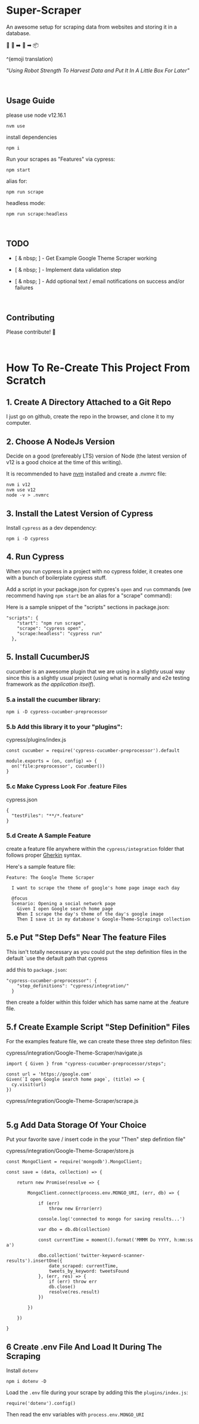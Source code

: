 # Super-Scraper
An awesome setup for scraping data from websites and storing it in a database. 

🤖 🦾 ➡️ 📖 ➡ 📦

^(emoji translation)

_"Using Robot Strength To Harvest Data and Put It In A Little Box For Later"_

<br/>

## Usage Guide

please use node v12.16.1
```
nvm use
```

install dependencies
```
npm i
```

Run your scrapes as "Features" via cypress:
```
npm start
```

alias for:
```
npm run scrape
```

headless mode:
```
npm run scrape:headless
```

<br/>

## TODO

- [ & nbsp; ] - Get Example Google Theme Scraper working

- [ & nbsp; ] - Implement data validation step

- [ & nbsp; ] - Add optional text / email notifications on success and/or failures

<br/>

## Contributing
Please contribute! 🙏

<br/>

# How To Re-Create This Project From Scratch

## 1. Create A Directory Attached to a Git Repo
I just go on github, create the repo in the browser, and clone it to my computer.

## 2. Choose A NodeJs Version
Decide on a good (prefereably LTS) version of Node (the latest version of v12 is a good choice at the time of this writing). 

It is recommended to have [nvm](https://github.com/nvm-sh/nvm) installed and create a .nvmrc file:
```
nvm i v12
nvm use v12
node -v > .nvmrc
```

## 3. Install the Latest Version of Cypress

Install `cypress` as a dev dependency:
```
npm i -D cypress
```

## 4. Run Cypress 
When you run cypress in a project with no cypress folder, it creates one with a bunch of boilerplate cypress stuff.

Add a script in your package.json for cypres's `open` and `run` commands (we recommend having `npm start` be an alias for a "scrape" command):

Here is a sample snippet of the "scripts" sections in package.json:
```
"scripts": {
    "start": "npm run scrape",
    "scrape": "cypress open",
    "scrape:headless": "cypress run"
  },
```

## 5. Install CucumberJS
cucumber is an awesome plugin that we are using in a slightly usual way since this is a slightly usual project (using what is normally and e2e testing framework as _the application itself_).

 ### 5.a install the cucumber library:
```
npm i -D cypress-cucumber-preprocessor
```

 ### 5.b Add this library it to your "plugins":

cypress/plugins/index.js
```
const cucumber = require('cypress-cucumber-preprocessor').default
 
module.exports = (on, config) => {
  on('file:preprocessor', cucumber())
}
```

###  5.c Make Cypress Look For .feature Files 

cypress.json
```
{
  "testFiles": "**/*.feature"
}
```

### 5.d Create A Sample Feature

create a feature file anywhere within the `cypress/integration` folder that follows proper [Gherkin]() syntax.

Here's a sample feature file:
```
Feature: The Google Theme Scraper
 
  I want to scrape the theme of google's home page image each day
  
  @focus
  Scenario: Opening a social network page
    Given I open Google search home page
    When I scrape the day's theme of the day's google image
    Then I save it in my database's Google-Theme-Scrapings collection
```

## 5.e Put "Step Defs" Near The feature Files

This isn't totally necessary as you could put the step definition files in the default `use the default path that cypress 

add this to `package.json`:

```
"cypress-cucumber-preprocessor": {
    "step_definitions": "cypress/integration/"
  }
```

then create a folder within this folder which has same name at the .feature file.

## 5.f Create Example Script "Step Definition" Files

For the examples feature file, we can create these three step definiton files:

cypress/integration/Google-Theme-Scraper/navigate.js
```
import { Given } from "cypress-cucumber-preprocessor/steps";
 
const url = 'https://google.com'
Given(`I open Google search home page`, (title) => {
  cy.visit(url)
})
```

cypress/integration/Google-Theme-Scraper/scrape.js
```

```


## 5.g Add Data Storage Of Your Choice

Put your favorite save / insert code in the your "Then" step defintion file" 

cypress/integration/Google-Theme-Scraper/store.js
```
const MongoClient = require('mongodb').MongoClient;

const save = (data, collection) => {

    return new Promise(resolve => {

        MongoClient.connect(process.env.MONGO_URI, (err, db) => {

            if (err)
                throw new Error(err)

            console.log('connected to mongo for saving results...')

            var dbo = db.db(collection)

            const currentTime = moment().format('MMMM Do YYYY, h:mm:ss a')

            dbo.collection('twitter-keyword-scanner-results').insertOne({
                date_scraped: currentTime,
                tweets_by_keyword: tweetsFound
            }, (err, res) => {
                if (err) throw err
                db.close()
                resolve(res.result)
            })

        })

    })

}

```

## 6 Create .env File And Load It During The Scraping

Install `dotenv`
```
npm i dotenv -D
```

Load the `.env` file during your scrape by adding this the `plugins/index.js`:
```
require('dotenv').config()
```

Then read the env variables with `process.env.MONGO_URI`






